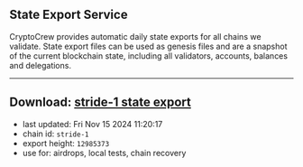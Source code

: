 ## State Export Service
CryptoCrew provides automatic daily state exports for all chains we validate. State export files can be used as genesis files and are a snapshot of the current blockchain state, including all validators, accounts, balances and delegations.

---
**Download: [stride-1 state export](https://dl-eu2.ccvalidators.com/SERVICE/stride/stride-1_export_12985373.json)**
---

- last updated: Fri Nov 15 2024 11:20:17
- chain id: `stride-1`
- export height: `12985373`
- use for: airdrops, local tests, chain recovery
